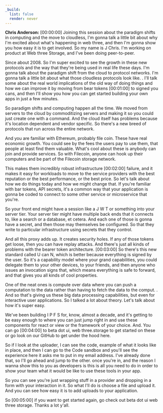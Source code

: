 ```yaml
---
_build:
  list: false
  render: never
---
```


**Chris Anderson:** [00:00:00] Joining this session about the paradigm shifts in computing and the move to cloudless, I'm gonna talk a little bit about why I'm excited about what's happening in web three, and then I'm gonna show you how easy it is to get involved. So my name is J Chris. I'm working on product at Web three Storage, and I've been doing peer-to-peer.

Since about 2008. So I'm super excited to see the growth in these new protocols and the way that they're being used in real life these days. I'm gonna talk about the paradigm shift from the cloud to protocol networks. I'm gonna talk a little bit about what those cloudless protocols look like. . I'll talk some about the real world implications of the old way of doing things and how we can improve it by moving from bear tokens [00:01:00] to signed you cans, and then I'll show you how you can get started building your own apps in just a few minutes.

So paradigm shifts and computing happen all the time. We moved from servers to the cloud by commoditizing servers and making it so you could just create one with a command. And the cloud itself has problems because it's location dependent and vendor specific. So there's a new breed of protocols that run across the entire network.

And you are familiar with Ethereum, probably file coin. These have real economic growth. You could see by the fees the users pay to use them, that people at least find them valuable. What's cool about these is anybody can join and provide services. So with Filecoin, anyone can hook up their computers and be part of the Filecoin storage network.

This makes them incredibly robust infrastructure [00:02:00] failure, and it makes it easy for workloads to move to the service providers with the best reputation or the best performance, or the best price. So let's talk about how we do things today and how we might change that. If you're familiar with bar tokens, API secrets, it's a common way that your application is gonna be coded to connect to some other service or microservice that you're.

So your front end might have a session like a J W T or something into your server tier. Your server tier might have multiple back ends that it connects to, like a search or a database, et cetera. And each one of those is gonna have a secret, and then those may themselves be configured. So that they write to particular infrastructure using secrets that they control.

And all this proxy adds up. It creates security holes. If any of those tokens get loose, then you can have replay attacks. And there's just all kinds of problems with the bearer token architecture. [00:03:00] So there's this new standard called U can N, which is better because everything is signed by the user. So it's a capability model where your grand capabilities, you could delegate them to your other devices, to your friends, and then anyone who issues an invocation signs that, which means everything is safe to forward, and that gives you all kinds of cool properties.

One of the neat ones is compute over data where you can push a computation to the data rather than having to fetch the data to the comput. . And so that's giving us these big data processing capabilities, but even for interactive user applications. So I talked a lot about theory. Let's talk about how it's super easy.

We've been building I P F S for, know, almost a decade, and it's getting to be easy enough to where you can just jump right in and use these components for react or view or the framework of your choice. And. You can go [00:04:00] to beta dot ui, web three.storage to get started on these or go look on our GitHub to get under the hood here.

So if I look at the uploader, I can see the code, example of what it looks like in place, and then I can go to the Code sandbox and you'll see the experience here it asks me to put in my email address. I've already done that, so I'll go ahead and jump to the other. once you're in, and the reason I wanna show this to you as developers is this is all you need to do in order to show your team what it would be like to use these tools in your app.

So you can see you're just wrapping stuff in a provider and dropping in a form with your interaction in it. So what I'll do is choose a file and upload it. And you can see how easy it is to add uploads to your application.

So [00:05:00] if you want to get started again, go check out beta dot ui web three storage. Thanks a lot y'all.